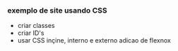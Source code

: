 ### exemplo de site usando CSS

* criar classes
* criar ID's
* usar CSS inçine, interno e externo
adicao de flexnox
